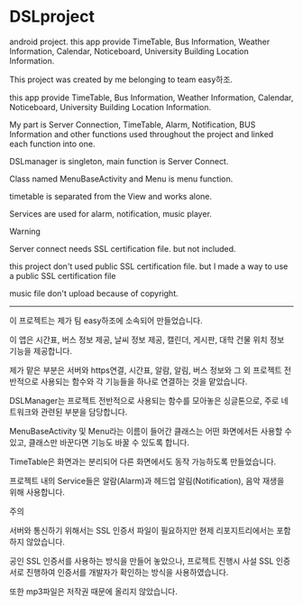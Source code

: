 # DSLproject
android project. this app provide TimeTable, Bus Information, Weather Information, Calendar, Noticeboard, University Building Location Information.

This project was created by me belonging to team easy하조.

this app provide TimeTable, Bus Information, Weather Information, Calendar, Noticeboard, University Building Location Information.

My part is Server Connection, TimeTable, Alarm, Notification, BUS Information and other functions used throughout the project and linked each function into one.

DSLmanager is singleton, main function is Server Connect.

Class named MenuBaseActivity and Menu is menu function.

timetable is separated from the View and works alone.

Services are used for alarm, notification, music player.


Warning

Server connect needs SSL certification file. but not included.

this project don't used public SSL certification file. but I made a way to use a public SSL certification file

music file don't upload because of copyright.




-----------------------------------------------




이 프로젝트는 제가 팀 easy하조에 소속되어 만들었습니다.

이 앱은 시간표, 버스 정보 제공, 날씨 정보 제공, 캘린더, 게시판, 대학 건물 위치 정보 기능을 제공합니다.

제가 맡은 부분은 서버와 https연결, 시간표, 알람, 알림, 버스 정보와 그 외 프로젝트 전반적으로 사용되는 함수와 각 기능들을 하나로 연결하는 것을 맡았습니다.

DSLManager는 프로젝트 전반적으로 사용되는 함수를 모아놓은 싱글톤으로, 주로 네트워크와 관련된 부분을 담당합니다.

MenuBaseActivity 및 Menu라는 이름이 들어간 클래스는 어떤 화면에서든 사용할 수 있고, 클래스만 바꾼다면 기능도 바꿀 수 있도록 합니다.

TimeTable은 화면과는 분리되어 다른 화면에서도 동작 가능하도록 만들었습니다.

프로젝트 내의 Service들은 알람(Alarm)과 헤드업 알림(Notification), 음악 재생을 위해 사용합니다.



주의

서버와 통신하기 위해서는 SSL 인증서 파일이 필요하지만 현제 리포지트리에서는 포함하지 않았습니다.

공인 SSL 인증서를 사용하는 방식을 만들어 놓았으나, 프로젝트 진행시 사설 SSL 인증서로 진행하여 인증서를 개발자가 확인하는 방식을 사용하였습니다.

또한 mp3파일은 저작권 때문에 올리지 않았습니다.

